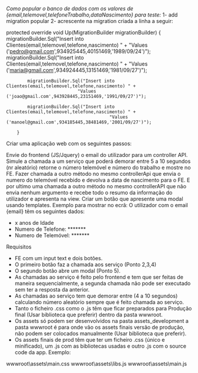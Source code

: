 *Como popular o banco de dados com os valores de {email,telemovel,telefoneTrabalho,dataNascimento} para teste:*
1- add migration popular
2- acrescente na migration criada a linha a seguir:

protected override void Up(MigrationBuilder migrationBuilder)
        {
            migrationBuilder.Sql("Insert into Clientes(email,telemovel,telefone,nascimento) " +
                "Values ('pedro@gmail.com',934925445,40151469,'1989/09/24')");
            migrationBuilder.Sql("Insert into Clientes(email,telemovel,telefone,nascimento) " +
                               "Values ('maria@gmail.com',934924445,13151469,'1981/09/27')");

            migrationBuilder.Sql("Insert into Clientes(email,telemovel,telefone,nascimento) " +
                               "Values ('joao@gmail.com',943928445,23151469,'1991/09/27')");

            migrationBuilder.Sql("Insert into Clientes(email,telemovel,telefone,nascimento) " +
                                           "Values ('manoel@gmail.com',934185445,38481469,'2001/09/27')");

        }
        
Criar uma aplicação web com os seguintes passos:

Envie do frontend (JS/Jquery) o email do utilizador para um controller API.
Simule a chamada a um serviço que poderá demorar entre 5 a 10 segundos (nr aleatório) retorne o número telemóvel e número do trabalho e mostre no FE.
Fazer chamada a outro método no mesmo controllerApi que envia o numero do telemóvel recebido e devolva a data de nascimento para o FE.
E por ultimo uma chamada a outro método no mesmo controllerAPI que não envia nenhum argumento e recebe todo o resumo da informação do utilizador e apresenta na view.
Criar um botão que apresente uma modal usando templates.
Exemplo para mostrar no ecrã:
O utilizador com o email {email} têm os seguintes dados:
-  x anos de Idade
- Numero de Telefone: *******
- Numero de Telemóvel: *******

Requisitos

- FE com um input text e dois botões.
- O primeiro botão faz a chamada aos serviço (Ponto 2,3,4)
- O segundo botão abre um modal (Ponto 5).
- As chamadas ao serviço é feito pelo frontend e tem que ser feitas de maneira sequencialmente, a segunda chamada não pode ser executado sem ter a resposta da anterior.
- As chamadas ao serviço tem que demorar entre (4 a 10 segundos) calculando número aleatório sempre que é feito chamada ao serviço.
- Tanto o ficheiro .css como o .js têm que ficar preparados para Produção final (Usar biblioteca que preferir) dentro da pasta wwwroot.
- Os assets só podem ser desenvolvidos na pasta assets_development a pasta wwwroot é para onde vão os assets finais versão de produção, não podem ser colocados manualmente (Usar biblioteca que preferir).
- Os assets finais de prod têm que ter um ficheiro .css (único e minificado), um .js com as bibliotecas usadas e outro .js com o source code da app.
Exemplo:

wwwroot\assets\main.css
wwwroot\assets\libs.js
wwwroot\assets\main.js
